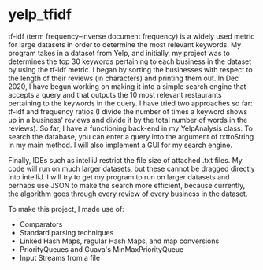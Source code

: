 # yelp_tfidf
tf-idf (term frequency–inverse document frequency) is a widely used metric for large datasets in order to determine the most relevant keywords. 
My program takes in a dataset from Yelp, and initially, my project was to determines the top 30 keywords pertaining to each business in the dataset by using the tf-idf metric. I began by sorting the businesses with respect to the length of their reviews (in characters) and printing them out. In Dec 2020, I have begun working on making it into a simple search engine that accepts a query and that outputs the 10 most relevant restaurants pertaining to the keywords in the query. I have tried two approaches so far: tf-idf and frequency ratios (I divide the number of times a keyword shows up in a business' reviews and divide it by the total number of words in the reviews). So far, I have a functioning back-end in my YelpAnalysis class. To search the database, you can enter a query into the argument of txttoString in my main method. I will also implement a GUI for my search engine.

Finally, IDEs such as intelliJ restrict the file size of attached .txt files. My code will run on much larger datasets, but these cannot be dragged directly into intelliJ. I will try to get my program to run on larger datasets and perhaps use JSON to make the search more efficient, because currently, the algorithm goes through every review of every business in the dataset.

To make this project, I made use of:

- Comparators
- Standard parsing techniques
- Linked Hash Maps, regular Hash Maps, and map conversions
- PriorityQueues and Guava's MinMaxPriorityQueue
- Input Streams from a file

